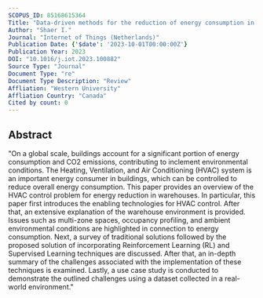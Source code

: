 ```yaml
---
SCOPUS_ID: 85168615364
Title: "Data-driven methods for the reduction of energy consumption in warehouses: Use-case driven analysis"
Author: "Shaer I."
Journal: "Internet of Things (Netherlands)"
Publication Date: {'$date': '2023-10-01T00:00:00Z'}
Publication Year: 2023
DOI: "10.1016/j.iot.2023.100882"
Source Type: "Journal"
Document Type: "re"
Document Type Description: "Review"
Affliation: "Western University"
Affliation Country: "Canada"
Cited by count: 0
---
```


## Abstract
"On a global scale, buildings account for a significant portion of energy consumption and CO2 emissions, contributing to inclement environmental conditions. The Heating, Ventilation, and Air Conditioning (HVAC) system is an important energy consumer in buildings, which can be controlled to reduce overall energy consumption. This paper provides an overview of the HVAC control problem for energy reduction in warehouses. In particular, this paper first introduces the enabling technologies for HVAC control. After that, an extensive explanation of the warehouse environment is provided. Issues such as multi-zone spaces, occupancy profiling, and ambient environmental conditions are highlighted in connection to energy consumption. Next, a survey of traditional solutions followed by the proposed solution of incorporating Reinforcement Learning (RL) and Supervised Learning techniques are discussed. After that, an in-depth summary of the challenges associated with the implementation of these techniques is examined. Lastly, a use case study is conducted to demonstrate the outlined challenges using a dataset collected in a real-world environment."

